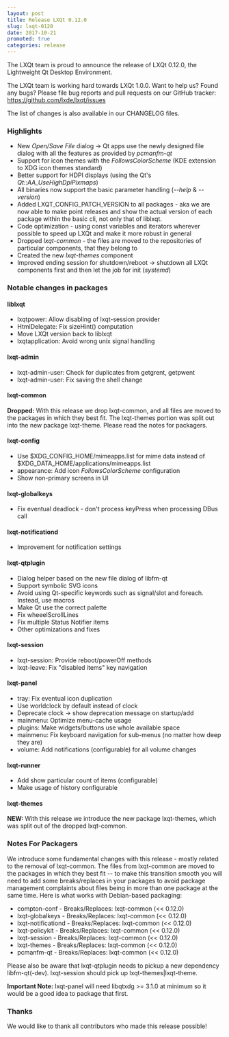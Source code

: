 ```yaml
---
layout: post
title: Release LXQt 0.12.0
slug: lxqt-0120
date: 2017-10-21
promoted: true
categories: release
---
```


The LXQt team is proud to announce the release of LXQt 0.12.0, the Lightweight Qt Desktop Environment.

The LXQt team is working hard towards LXQt 1.0.0. Want to help us? Found any bugs? Please file bug reports and pull requests on our GitHub tracker: https://github.com/lxde/lxqt/issues

The list of changes is also available in our CHANGELOG files.

### Highlights 

* New _Open/Save File_ dialog -> Qt apps use the newly designed file dialog with all the features as provided by _pcmanfm-qt_
* Support for icon themes with the _FollowsColorScheme_ (KDE extension to XDG icon themes standard)
* Better support for HDPI displays (using the Qt's _Qt::AA_UseHighDpiPixmaps_)
* All binaries now support the basic parameter handling (_--help_ & _--version_)
* Added LXQT_CONFIG_PATCH_VERSION to all packages - aka we are now able to make point releases and show the actual version of each package within the basic cli, not only that of liblxqt.
* Code optimization - using const variables and iterators wherever possible to speed up LXQt and make it more robust in general
* Dropped _lxqt-common_ - the files are moved to the repositories of particular components, that they belong to
* Created the new _lxqt-themes_ component
* Improved ending session for shutdown/reboot -> shutdown all LXQt components first and then let the job for init (_systemd_)

### Notable changes in packages

#### liblxqt
* lxqtpower: Allow disabling of lxqt-session provider
* HtmlDelegate: Fix sizeHint() computation
* Move LXQt version back to liblxqt
* lxqtapplication: Avoid wrong unix signal handling

#### lxqt-admin
* lxqt-admin-user: Check for duplicates from getgrent, getpwent
* lxqt-admin-user: Fix saving the shell change

#### lxqt-common
**Dropped:** With this release we drop lxqt-common, and all files are moved to the packages in which they best fit. The lxqt-themes portion was split out into the new package lxqt-theme. Please read the notes for packagers.

#### lxqt-config 
* Use $XDG_CONFIG_HOME/mimeapps.list for mime data instead of $XDG_DATA_HOME/applications/mimeapps.list
* appearance: Add icon _FollowsColorScheme_ configuration
* Show non-primary screens in UI

#### lxqt-globalkeys
* Fix eventual deadlock - don't process keyPress when processing DBus call

#### lxqt-notificationd
* Improvement for notification settings

#### lxqt-qtplugin
* Dialog helper based on the new file dialog of libfm-qt
* Support symbolic SVG icons
* Avoid using Qt-specific keywords such as signal/slot and foreach. Instead, use macros
* Make Qt use the correct palette
* Fix wheeelScrollLines
* Fix multiple Status Notifier items
* Other optimizations and fixes

#### lxqt-session
* lxqt-session: Provide reboot/powerOff methods
* lxqt-leave: Fix "disabled items" key navigation

#### lxqt-panel
* tray: Fix eventual icon duplication
* Use worldclock by default instead of clock
* Deprecate clock -> show deprecation message on startup/add
* mainmenu: Optimize menu-cache usage
* plugins: Make widgets/buttons use whole available space
* mainmenu: Fix keyboard navigation for sub-menus (no matter how deep they are)
* volume: Add notifications (configurable) for all volume changes

#### lxqt-runner
* Add show particular count of items (configurable)
* Make usage of history configurable

#### lxqt-themes
**NEW:** With this release we introduce the new package lxqt-themes, which was split out of the dropped lxqt-common.

### Notes For Packagers

We introduce some fundamental changes with this release - mostly related to the removal of lxqt-common. The files from lxqt-common are moved to the packages in which they best fit -- to make this transition smooth you will need to add some breaks/replaces in your packages to avoid package management complaints about files being in more than one package at the same time. Here is what works with Debian-based packaging:
* compton-conf - Breaks/Replaces: lxqt-common (<< 0.12.0)
* lxqt-globalkeys - Breaks/Replaces: lxqt-common (<< 0.12.0)
* lxqt-notificationd - Breaks/Replaces: lxqt-common (<< 0.12.0)
* lxqt-policykit - Breaks/Replaces: lxqt-common (<< 0.12.0)
* lxqt-session - Breaks/Replaces: lxqt-common (<< 0.12.0)
* lxqt-themes - Breaks/Replaces: lxqt-common (<< 0.12.0)
* pcmanfm-qt - Breaks/Replaces: lxqt-common (<< 0.12.0)

Please also be aware that lxqt-qtplugin needs to pickup a new dependency libfm-qt(-dev). lxqt-session should pick up lxqt-themes|lxqt-theme.

**Important Note:** lxqt-panel will need libqtxdg >= 3.1.0 at minimum so it would be a good idea to package that first.

### Thanks

We would like to thank all contributors who made this release possible!
